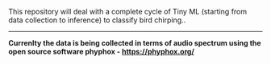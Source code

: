 This repository will deal with a complete cycle of Tiny ML (starting from data collection to inference) to classify bird chirping..



--------------------------------------------------------------------------------------------

__Currenlty the data is being collected in terms of audio spectrum using the open source software phyphox - https://phyphox.org/__

